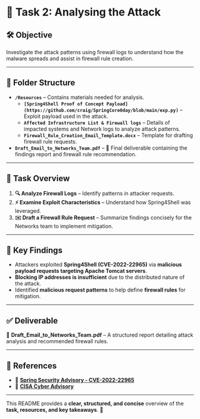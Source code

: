# ****🚀 Task 2: Analysing the Attack****

## ****🛠 Objective****  
Investigate the attack patterns using firewall logs to understand how the malware spreads and assist in firewall rule creation.  

---

## ****📂 Folder Structure****  
- **`/Resources`** – Contains materials needed for analysis.  
  - **`[Spring4Shell Proof of Concept Payload](https://github.com/craig/SpringCore0day/blob/main/exp.py)`** – Exploit payload used in the attack.  
  - **`Affected Infrastructure List & Firewall logs`** – Details of impacted systems and Network logs to analyze attack patterns. 
  - **`Firewall_Rule_Creation_Email_Template.docx`** – Template for drafting firewall rule requests.  
- **`Draft_Email_to_Networks_Team.pdf`** – 📄 Final deliverable containing the findings report and firewall rule recommendation.  

---

## ****📄 Task Overview****  
1. ****🔍 Analyze Firewall Logs**** – Identify patterns in attacker requests.  
2. ****⚡ Examine Exploit Characteristics**** – Understand how Spring4Shell was leveraged.  
3. ****✉️ Draft a Firewall Rule Request**** – Summarize findings concisely for the Networks team to implement mitigation.  

---

## ****📌 Key Findings****  
- Attackers exploited ****Spring4Shell (CVE-2022-22965)**** via ****malicious payload requests targeting Apache Tomcat servers****.  
- ****Blocking IP addresses is insufficient**** due to the distributed nature of the attack.  
- Identified ****malicious request patterns**** to help define ****firewall rules**** for mitigation.  

---

## ****✅ Deliverable****  
📄 ****Draft_Email_to_Networks_Team.pdf**** – A structured report detailing attack analysis and recommended firewall rules.  

---

## ****🔗 References****  
- 🔗 ****[Spring Security Advisory - CVE-2022-22965](https://spring.io/security/cve-2022-22965)****  
- 🔗 ****[CISA Cyber Advisory](https://www.cisa.gov/news-events/alerts/2022/04/01/spring-releases-security-updates-addressing-spring4shell-and-spring)****  

---

This README provides a ****clear, structured, and concise**** overview of the ****task, resources, and key takeaways****. 🚀

